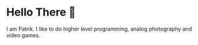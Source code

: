 # Hello There 👋

I am Patrik. I like to do higher level programming, analog photography and video games.
